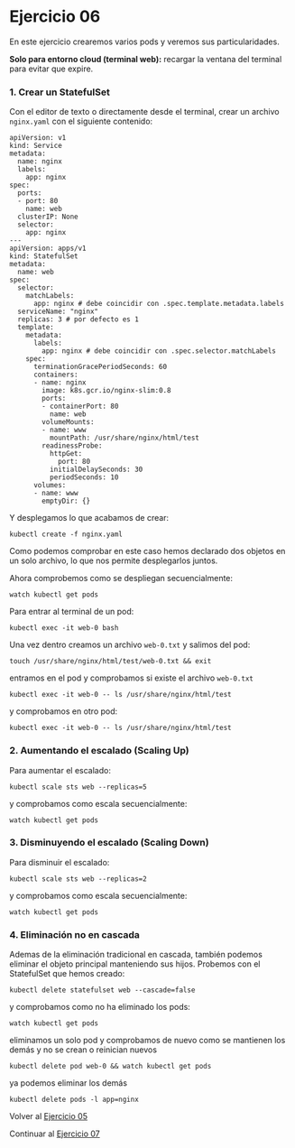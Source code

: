 # Ejercicio 06

En este ejercicio crearemos varios pods y veremos sus particularidades.

**Solo para entorno cloud (terminal web):** recargar la ventana del terminal para evitar que expire.

### 1. Crear un StatefulSet

Con el editor de texto o directamente desde el terminal, crear un archivo `nginx.yaml` con el siguiente contenido:
```
apiVersion: v1
kind: Service
metadata:
  name: nginx
  labels:
    app: nginx
spec:
  ports:
  - port: 80
    name: web
  clusterIP: None
  selector:
    app: nginx
---
apiVersion: apps/v1
kind: StatefulSet
metadata:
  name: web
spec:
  selector:
    matchLabels:
      app: nginx # debe coincidir con .spec.template.metadata.labels
  serviceName: "nginx"
  replicas: 3 # por defecto es 1
  template:
    metadata:
      labels:
        app: nginx # debe coincidir con .spec.selector.matchLabels
    spec:
      terminationGracePeriodSeconds: 60
      containers:
      - name: nginx
        image: k8s.gcr.io/nginx-slim:0.8
        ports:
        - containerPort: 80
          name: web
        volumeMounts:
        - name: www
          mountPath: /usr/share/nginx/html/test
        readinessProbe:
          httpGet:
            port: 80
          initialDelaySeconds: 30
          periodSeconds: 10
      volumes:
      - name: www
        emptyDir: {}
```
Y desplegamos lo que acabamos de crear:
```
kubectl create -f nginx.yaml
```
Como podemos comprobar en este caso hemos declarado dos objetos en un solo archivo, lo que nos permite desplegarlos juntos.

Ahora comprobemos como se despliegan secuencialmente:
```
watch kubectl get pods
```
Para entrar al terminal de un pod:
```
kubectl exec -it web-0 bash
```
Una vez dentro creamos un archivo `web-0.txt` y salimos del pod:
```
touch /usr/share/nginx/html/test/web-0.txt && exit
```
entramos en el pod y comprobamos si existe el archivo `web-0.txt`
```
kubectl exec -it web-0 -- ls /usr/share/nginx/html/test
```
y comprobamos en otro pod:
```
kubectl exec -it web-0 -- ls /usr/share/nginx/html/test
```

### 2. Aumentando el escalado (Scaling Up)

Para aumentar el escalado:
```
kubectl scale sts web --replicas=5
```
y comprobamos como escala secuencialmente:
```
watch kubectl get pods
```

### 3. Disminuyendo el escalado (Scaling Down)

Para disminuir el escalado:
```
kubectl scale sts web --replicas=2
```
y comprobamos como escala secuencialmente:
```
watch kubectl get pods
```

### 4. Eliminación no en cascada

Ademas de la eliminación tradicional en cascada, también podemos eliminar el objeto principal manteniendo sus hijos. Probemos con el StatefulSet que hemos creado:
```
kubectl delete statefulset web --cascade=false
```
y comprobamos como no ha eliminado los pods:
```
watch kubectl get pods
```
eliminamos un solo pod y comprobamos de nuevo como se mantienen los demás y no se crean o reinician nuevos
```
kubectl delete pod web-0 && watch kubectl get pods
```
ya podemos eliminar los demás
```
kubectl delete pods -l app=nginx
```

Volver al [Ejercicio 05](../05%20ReplicaSets/README.md)

Continuar al [Ejercicio 07](../07%20Volumes/README.md)